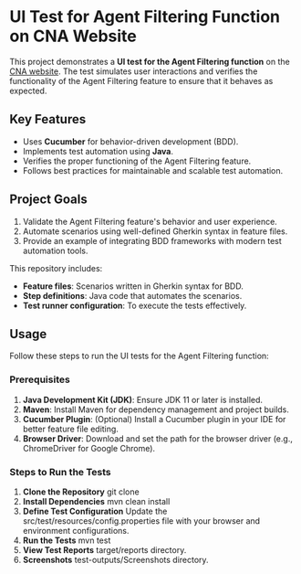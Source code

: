# UI Test for Agent Filtering Function on CNA Website

This project demonstrates a **UI test for the Agent Filtering function** on the [CNA website](https://www.cna.com/). The test simulates user interactions and verifies the functionality of the Agent Filtering feature to ensure that it behaves as expected. 

## Key Features

- Uses **Cucumber** for behavior-driven development (BDD).
- Implements test automation using **Java**.
- Verifies the proper functioning of the Agent Filtering feature.
- Follows best practices for maintainable and scalable test automation.

## Project Goals

1. Validate the Agent Filtering feature's behavior and user experience.
2. Automate scenarios using well-defined Gherkin syntax in feature files.
3. Provide an example of integrating BDD frameworks with modern test automation tools.

This repository includes:

- **Feature files**: Scenarios written in Gherkin syntax for BDD.
- **Step definitions**: Java code that automates the scenarios.
- **Test runner configuration**: To execute the tests effectively.

## Usage

Follow these steps to run the UI tests for the Agent Filtering function:

### Prerequisites
1. **Java Development Kit (JDK)**: Ensure JDK 11 or later is installed.
2. **Maven**: Install Maven for dependency management and project builds.
3. **Cucumber Plugin**: (Optional) Install a Cucumber plugin in your IDE for better feature file editing.
4. **Browser Driver**: Download and set the path for the browser driver (e.g., ChromeDriver for Google Chrome).

### Steps to Run the Tests
1. **Clone the Repository**  git clone <repository-url>
2. **Install Dependencies**  mvn clean install
3. **Define Test Configuration**  Update the src/test/resources/config.properties file with your browser and environment configurations.
4. **Run the Tests**  mvn test
5. **View Test Reports**  target/reports directory.
6. **Screenshots**  test-outputs/Screenshots directory.


